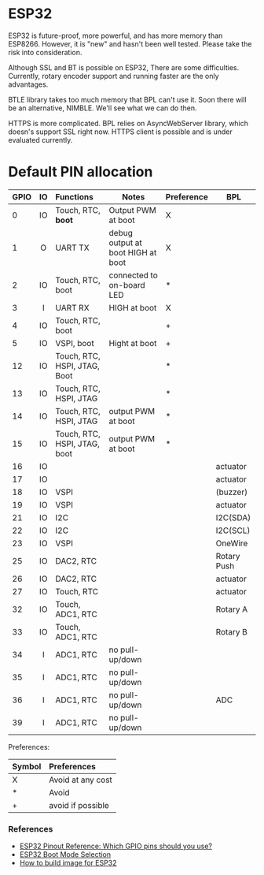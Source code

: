 # ESP32

ESP32 is future-proof, more powerful, and has more memory than ESP8266. However, it is "new" and hasn't been well tested. 
Please take the risk into consideration.

Although SSL and BT is possible on ESP32, There are some difficulties. Currently, rotary encoder support and running faster are the only advantages.

BTLE library takes too much memory that BPL can't use it. Soon there will be an alternative, NIMBLE. We'll see what we can do then.

HTTPS is more complicated. BPL relies on AsyncWebServer library, which doesn's support SSL right now. HTTPS client is possible and is under evaluated currently.

# Default PIN allocation

| GPIO   | IO | Functions       | Notes |  Preference | BPL |
| ------ |:-----:| :--------- | ---------- | ---- | ---- |
| 0 | IO | Touch, RTC, **boot** | Output PWM at boot | X | |
| 1 |  O  | UART TX | debug output at boot HIGH at boot | X | |
| 2 | IO | Touch, RTC, boot | connected to on-board LED | * | |
| 3 | I  | UART RX | HIGH at boot | X | |
| 4 | IO | Touch, RTC, boot |  | +  | |
| 5 | IO | VSPI, boot | Hight at boot | + | |
| 12 | IO | Touch, RTC, HSPI, JTAG, Boot | | * | |
| 13 | IO | Touch, RTC, HSPI, JTAG | | * | |
| 14 | IO | Touch, RTC, HSPI, JTAG | output PWM at boot | * | | 
| 15 | IO | Touch, RTC, HSPI, JTAG, boot |  output PWM at boot | * | | 
| 16 | IO | | | | actuator |
| 17 | IO | | | | actuator |
| 18 | IO | VSPI | | | (buzzer) |
| 19 | IO | VSPI | | | actuator |
| 21 | IO | I2C | | | I2C(SDA) |
| 22 | IO | I2C | | | I2C(SCL) |
| 23 | IO | VSPI | | | OneWire |
| 25 | IO | DAC2, RTC| | | Rotary Push |
| 26 | IO | DAC2, RTC| | | actuator |
| 27 | IO | Touch, RTC| | |  actuator |
| 32 | IO | Touch, ADC1, RTC | | | Rotary A |
| 33 | IO | Touch, ADC1, RTC | | | Rotary B |
| 34 | I | ADC1, RTC | no pull-up/down | | |
| 35 | I | ADC1, RTC | no pull-up/down | | |
| 36 | I | ADC1, RTC | no pull-up/down | | ADC |
| 39 | I | ADC1, RTC | no pull-up/down | | |

Preferences:

| Symbol   | Preferences |
| ------ | :----- |
| X | Avoid at any cost |
| * | Avoid |
| + | avoid if possible |



### References
* [ESP32 Pinout Reference: Which GPIO pins should you use?](https://randomnerdtutorials.com/esp32-pinout-reference-gpios/)
* [ESP32 Boot Mode Selection](https://github.com/espressif/esptool/wiki/ESP32-Boot-Mode-Selection)
* [How to build image for ESP32](ESP32BuildInstructions.md)

